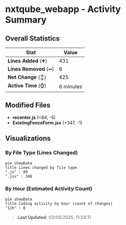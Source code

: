 # nxtqube_webapp - Activity Summary 

## Overall Statistics

| Stat                   | Value                                                             |
| ---------------------- | ----------------------------------------------------------------- |
| **Lines Added** (➕)   | 431                                          |
| **Lines Removed** (➖) | 6                                        |
| **Net Change** (↕)    | 425                |
| **Active Time** (⌚)   | 6 minutes |


## Modified Files
- **recenter.js** (+84, -5)
- **ExistingFenceForm.jsx** (+347, -1)

## Visualizations

### By File Type (Lines Changed)

```mermaid
pie showData
title Lines changed by file type
".js" : 89
".jsx" : 348
```

### By Hour (Estimated Activity Count)

```mermaid
pie showData
title Coding activity by hour (count of changes)
"11h" : 8
```


> **Last Updated:** 03/05/2025, 11:24:11